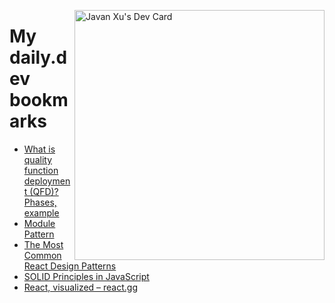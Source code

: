 
<a href="https://app.daily.dev/JavanXU"><img align="right" src="https://api.daily.dev/devcards/e45a150971844cd6959a94bb94e861ea.png?r=quw" width="400" alt="Javan Xu's Dev Card"/></a>

# My daily.dev bookmarks
<!-- daily.dev BOOKMARKS:START -->
- [What is quality function deployment &lpar;QFD&rpar;? Phases, example](https://app.daily.dev/posts/DxwlQFMs9?utm_source=rss&utm_medium=bookmarks&utm_campaign=6ueXw3FRNQzpNtewCDbI6)
- [Module Pattern](https://app.daily.dev/posts/I5JZD1Eth?utm_source=rss&utm_medium=bookmarks&utm_campaign=6ueXw3FRNQzpNtewCDbI6)
- [The Most Common React Design Patterns](https://app.daily.dev/posts/3UxJUf2yK?utm_source=rss&utm_medium=bookmarks&utm_campaign=6ueXw3FRNQzpNtewCDbI6)
- [SOLID Principles in JavaScript](https://app.daily.dev/posts/knkof7hXM?utm_source=rss&utm_medium=bookmarks&utm_campaign=6ueXw3FRNQzpNtewCDbI6)
- [React, visualized – react.gg](https://app.daily.dev/posts/BisSpev15?utm_source=rss&utm_medium=bookmarks&utm_campaign=6ueXw3FRNQzpNtewCDbI6)
<!-- daily.dev BOOKMARKS:END -->
